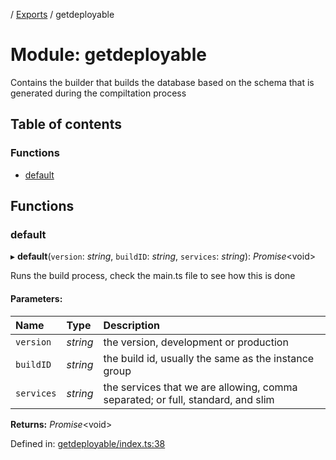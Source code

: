 [](../README.md) / [Exports](../modules.md) / getdeployable

# Module: getdeployable

Contains the builder that builds the database based on the schema
that is generated during the compiltation process

## Table of contents

### Functions

- [default](getdeployable.md#default)

## Functions

### default

▸ **default**(`version`: *string*, `buildID`: *string*, `services`: *string*): *Promise*<void\>

Runs the build process, check the main.ts file to see how this is done

#### Parameters:

Name | Type | Description |
:------ | :------ | :------ |
`version` | *string* | the version, development or production   |
`buildID` | *string* | the build id, usually the same as the instance group   |
`services` | *string* | the services that we are allowing, comma separated; or full, standard, and slim    |

**Returns:** *Promise*<void\>

Defined in: [getdeployable/index.ts:38](https://github.com/onzag/itemize/blob/0e9b128c/getdeployable/index.ts#L38)
